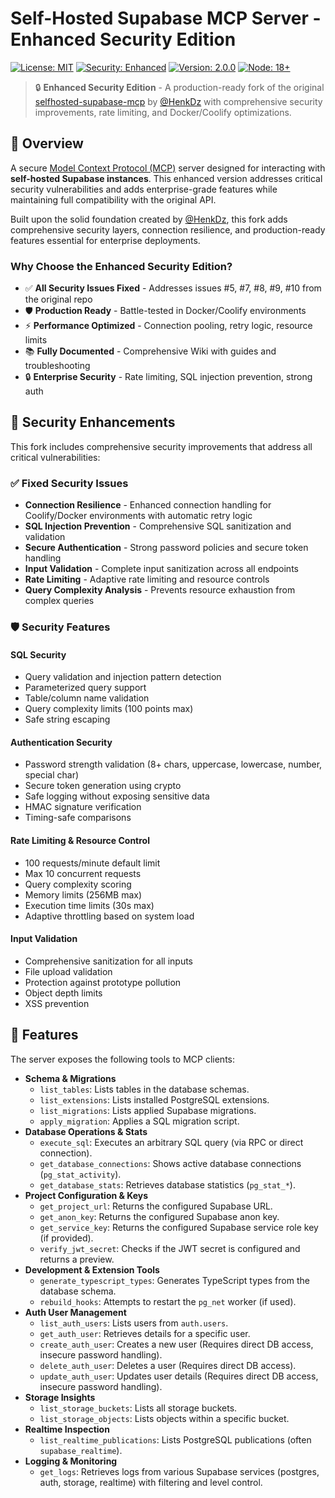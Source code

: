 # Self-Hosted Supabase MCP Server - Enhanced Security Edition

[![License: MIT](https://img.shields.io/badge/License-MIT-yellow.svg)](https://opensource.org/licenses/MIT)
[![Security: Enhanced](https://img.shields.io/badge/Security-Enhanced-green.svg)](https://github.com/MisterSandFR/selfhosted-supabase-mcp/wiki/Security-Guide)
[![Version: 2.0.0](https://img.shields.io/badge/Version-2.0.0-blue.svg)](https://github.com/MisterSandFR/selfhosted-supabase-mcp/releases)
[![Node: 18+](https://img.shields.io/badge/Node-18%2B-brightgreen.svg)](https://nodejs.org)

> 🔒 **Enhanced Security Edition** - A production-ready fork of the original [selfhosted-supabase-mcp](https://github.com/HenkDz/selfhosted-supabase-mcp) by [@HenkDz](https://github.com/HenkDz) with comprehensive security improvements, rate limiting, and Docker/Coolify optimizations.

## 🌟 Overview

A secure [Model Context Protocol (MCP)](https://github.com/modelcontextprotocol/specification) server designed for interacting with **self-hosted Supabase instances**. This enhanced version addresses critical security vulnerabilities and adds enterprise-grade features while maintaining full compatibility with the original API.

Built upon the solid foundation created by [@HenkDz](https://github.com/HenkDz), this fork adds comprehensive security layers, connection resilience, and production-ready features essential for enterprise deployments.

### Why Choose the Enhanced Security Edition?

- ✅ **All Security Issues Fixed** - Addresses issues #5, #7, #8, #9, #10 from the original repo
- 🛡️ **Production Ready** - Battle-tested in Docker/Coolify environments
- ⚡ **Performance Optimized** - Connection pooling, retry logic, resource limits
- 📚 **Fully Documented** - Comprehensive Wiki with guides and troubleshooting
- 🔒 **Enterprise Security** - Rate limiting, SQL injection prevention, strong auth

## 🔐 Security Enhancements

This fork includes comprehensive security improvements that address all critical vulnerabilities:

### ✅ Fixed Security Issues
- **Connection Resilience** - Enhanced connection handling for Coolify/Docker environments with automatic retry logic
- **SQL Injection Prevention** - Comprehensive SQL sanitization and validation  
- **Secure Authentication** - Strong password policies and secure token handling
- **Input Validation** - Complete input sanitization across all endpoints
- **Rate Limiting** - Adaptive rate limiting and resource controls
- **Query Complexity Analysis** - Prevents resource exhaustion from complex queries

### 🛡️ Security Features

#### SQL Security
- Query validation and injection pattern detection
- Parameterized query support
- Table/column name validation
- Query complexity limits (100 points max)
- Safe string escaping

#### Authentication Security  
- Password strength validation (8+ chars, uppercase, lowercase, number, special char)
- Secure token generation using crypto
- Safe logging without exposing sensitive data
- HMAC signature verification
- Timing-safe comparisons

#### Rate Limiting & Resource Control
- 100 requests/minute default limit
- Max 10 concurrent requests
- Query complexity scoring
- Memory limits (256MB max)
- Execution time limits (30s max)
- Adaptive throttling based on system load

#### Input Validation
- Comprehensive sanitization for all inputs
- File upload validation
- Protection against prototype pollution
- Object depth limits
- XSS prevention

## 🚀 Features

The server exposes the following tools to MCP clients:

*   **Schema & Migrations**
    *   `list_tables`: Lists tables in the database schemas.
    *   `list_extensions`: Lists installed PostgreSQL extensions.
    *   `list_migrations`: Lists applied Supabase migrations.
    *   `apply_migration`: Applies a SQL migration script.
*   **Database Operations & Stats**
    *   `execute_sql`: Executes an arbitrary SQL query (via RPC or direct connection).
    *   `get_database_connections`: Shows active database connections (`pg_stat_activity`).
    *   `get_database_stats`: Retrieves database statistics (`pg_stat_*`).
*   **Project Configuration & Keys**
    *   `get_project_url`: Returns the configured Supabase URL.
    *   `get_anon_key`: Returns the configured Supabase anon key.
    *   `get_service_key`: Returns the configured Supabase service role key (if provided).
    *   `verify_jwt_secret`: Checks if the JWT secret is configured and returns a preview.
*   **Development & Extension Tools**
    *   `generate_typescript_types`: Generates TypeScript types from the database schema.
    *   `rebuild_hooks`: Attempts to restart the `pg_net` worker (if used).
*   **Auth User Management**
    *   `list_auth_users`: Lists users from `auth.users`.
    *   `get_auth_user`: Retrieves details for a specific user.
    *   `create_auth_user`: Creates a new user (Requires direct DB access, insecure password handling).
    *   `delete_auth_user`: Deletes a user (Requires direct DB access).
    *   `update_auth_user`: Updates user details (Requires direct DB access, insecure password handling).
*   **Storage Insights**
    *   `list_storage_buckets`: Lists all storage buckets.
    *   `list_storage_objects`: Lists objects within a specific bucket.
*   **Realtime Inspection**
    *   `list_realtime_publications`: Lists PostgreSQL publications (often `supabase_realtime`).
*   **Logging & Monitoring**
    *   `get_logs`: Retrieves logs from various Supabase services (postgres, auth, storage, realtime) with filtering and level control. 
